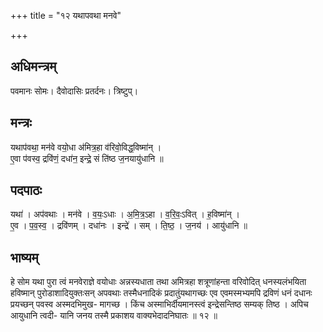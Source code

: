 +++
title = "१२ यथापवथा मनवे"

+++
## अधिमन्त्रम्
पवमानः सोमः। दैवोदासिः प्रतर्दनः। त्रिष्टुप्।

## मन्त्रः
यथाप॑वथा॒ मन॑वे वयो॒धा अ॑मित्र॒हा व॑रिवो॒विद्ध॒विष्मा॑न् ।  
ए॒वा प॑वस्व॒ द्रवि॑णं॒ दधा॑न॒ इन्द्रे॒ सं ति॑ष्ठ ज॒नयायु॑धानि ॥

## पदपाठः
यथा॑ । अप॑वथाः । मन॑वे । व॒यः॒ऽधाः । अ॒मि॒त्र॒ऽहा । व॒रि॒वः॒ऽवित् । ह॒विष्मा॑न् ।  
ए॒व । प॒व॒स्व॒ । द्रवि॑णम् । दधा॑नः । इन्द्रे॑ । सम् । ति॒ष्ठ॒ । ज॒नय॑ । आयु॑धानि ॥

## भाष्यम्
हे सोम यथा पुरा त्वं मनवेराज्ञे वयोधाः अन्नस्यधाता तथा अमित्रहा शत्रूणांहन्ता वरिवोदित् धनस्यलंभयिता हविष्मान् पुरोडाशादियुक्तःसन् अपवथाः तस्मैधनादिकं प्रदातुंयथागच्छः एव एवमस्मभ्यमपि द्रविणं धनं दधानः प्रयच्छन् पवस्व अस्मदभिमुख- मागच्छ । किंच अस्माभिर्दीयमानस्त्वं इन्द्रेसन्तिष्ठ सम्यक् तिष्ठ । अपिच आयुधानि त्वदी- यानि जनय तस्मै प्रकाशय वाक्यभेदादनिघातः ॥ १२ ॥